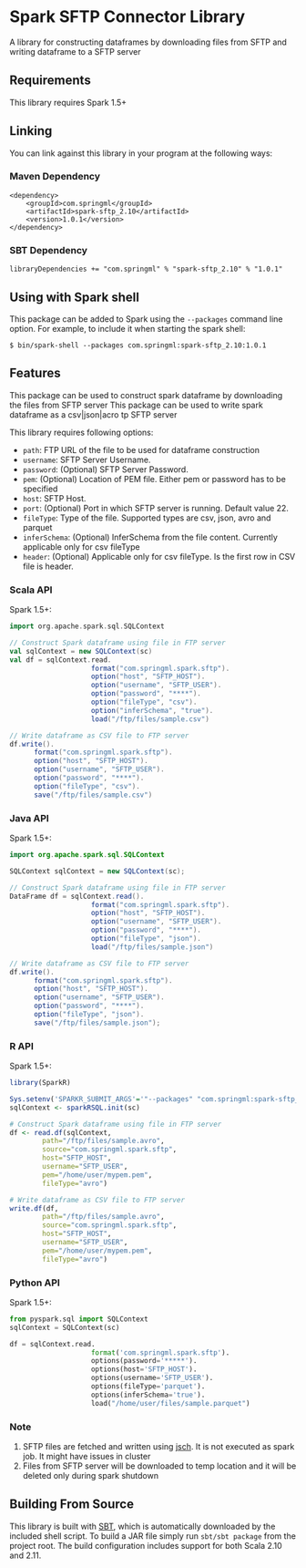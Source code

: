 # Spark SFTP Connector Library

A library for constructing dataframes by downloading files from SFTP and writing dataframe to a SFTP server

## Requirements

This library requires Spark 1.5+

## Linking
You can link against this library in your program at the following ways:

### Maven Dependency
```
<dependency>
	<groupId>com.springml</groupId>
	<artifactId>spark-sftp_2.10</artifactId>
	<version>1.0.1</version>
</dependency>

```

### SBT Dependency
```
libraryDependencies += "com.springml" % "spark-sftp_2.10" % "1.0.1"
```


## Using with Spark shell
This package can be added to Spark using the `--packages` command line option.  For example, to include it when starting the spark shell:

```
$ bin/spark-shell --packages com.springml:spark-sftp_2.10:1.0.1
```

## Features
This package can be used to construct spark dataframe by downloading the files from SFTP server
This package can be used to write spark dataframe as a csv|json|acro tp SFTP server

This library requires following options:
* `path`: FTP URL of the file to be used for dataframe construction
* `username`: SFTP Server Username. 
* `password`: (Optional) SFTP Server Password. 
* `pem`: (Optional) Location of PEM file. Either pem or password has to be specified
* `host`: SFTP Host.
* `port`: (Optional) Port in which SFTP server is running. Default value 22.
* `fileType`: Type of the file. Supported types are csv, json, avro and parquet
* `inferSchema`: (Optional) InferSchema from the file content. Currently applicable only for csv fileType
* `header`: (Optional) Applicable only for csv fileType. Is the first row in CSV file is header. 


### Scala API
Spark 1.5+:
```scala
import org.apache.spark.sql.SQLContext

// Construct Spark dataframe using file in FTP server
val sqlContext = new SQLContext(sc)
val df = sqlContext.read.
				    format("com.springml.spark.sftp").
				    option("host", "SFTP_HOST").
				    option("username", "SFTP_USER").
				    option("password", "****").
				    option("fileType", "csv").
				    option("inferSchema", "true").
				    load("/ftp/files/sample.csv")

// Write dataframe as CSV file to FTP server
df.write().
      format("com.springml.spark.sftp").
      option("host", "SFTP_HOST").
      option("username", "SFTP_USER").
      option("password", "****").
      option("fileType", "csv").
      save("/ftp/files/sample.csv")

```


### Java API
Spark 1.5+:
```java
import org.apache.spark.sql.SQLContext

SQLContext sqlContext = new SQLContext(sc);

// Construct Spark dataframe using file in FTP server
DataFrame df = sqlContext.read().
					format("com.springml.spark.sftp").
				    option("host", "SFTP_HOST").
				    option("username", "SFTP_USER").
				    option("password", "****").
				    option("fileType", "json").
				    load("/ftp/files/sample.json")

// Write dataframe as CSV file to FTP server
df.write().
      format("com.springml.spark.sftp").
      option("host", "SFTP_HOST").
      option("username", "SFTP_USER").
      option("password", "****").
      option("fileType", "json").
      save("/ftp/files/sample.json");
```

### R API
Spark 1.5+:
```r
library(SparkR)

Sys.setenv('SPARKR_SUBMIT_ARGS'='"--packages" "com.springml:spark-sftp_2.10:1.0.1" "sparkr-shell"')
sqlContext <- sparkRSQL.init(sc)

# Construct Spark dataframe using file in FTP server
df <- read.df(sqlContext,
		path="/ftp/files/sample.avro",
		source="com.springml.spark.sftp",
		host="SFTP_HOST",
		username="SFTP_USER",
		pem="/home/user/mypem.pem",
		fileType="avro")

# Write dataframe as CSV file to FTP server
write.df(df,
        path="/ftp/files/sample.avro",
        source="com.springml.spark.sftp",
        host="SFTP_HOST",
        username="SFTP_USER",
        pem="/home/user/mypem.pem",
        fileType="avro")
```

### Python API
Spark 1.5+:
```python
from pyspark.sql import SQLContext
sqlContext = SQLContext(sc)

df = sqlContext.read.
					format('com.springml.spark.sftp').
					options(password='*****').
					options(host='SFTP_HOST').
					options(username='SFTP_USER').
					options(fileType='parquet').
					options(inferSchema='true').
					load("/home/user/files/sample.parquet")

```

### Note
1. SFTP files are fetched and written using [jsch](http://www.jcraft.com/jsch/). It is not executed as spark job. It might have issues in cluster
2. Files from SFTP server will be downloaded to temp location and it will be deleted only during spark shutdown


## Building From Source
This library is built with [SBT](http://www.scala-sbt.org/0.13/docs/Command-Line-Reference.html), which is automatically downloaded by the included shell script. To build a JAR file simply run `sbt/sbt package` from the project root. The build configuration includes support for both Scala 2.10 and 2.11.
